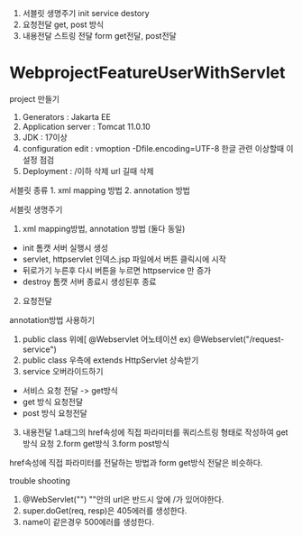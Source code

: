 1. 서블릿 생명주기 init service destory
2. 요청전달 get, post 방식 
3. 내용전달 스트링 전달 form  get전달, post전달


# WebprojectFeatureUserWithServlet

project 만들기
1. Generators : Jakarta EE
2. Application server : Tomcat 11.0.10
3. JDK : 17이상
4. configuration edit :  vmoption  -Dfile.encoding=UTF-8
  한글 관련 이상할때 이 설정 점검
6. Deployment : /이하 삭제
  url 길때 삭제

서블릿 종류 1. xml mapping 방법 2. annotation 방법

서블릿 생명주기
1. xml mapping방법, annotation 방법 (둘다 동일)

 - init 톰캣 서버 실행시 생성
 - servlet, httpservlet  인덱스.jsp 파일에서 버튼 클릭시에 시작
 - 뒤로가기 누른후 다시 버튼을 누르면 httpservice 만 증가
 - destroy 톰캣 서버 종료시 생성된후 종료 

2. 요청전달

  annotation방법 사용하기
  1. public class 위에[ @Webservlet 어노테이션  ex) @Webservlet("/request-service")
  2. public class 우측에 extends HttpServlet 상속받기
  3. service 오버라이드하기 

   - 서비스 요청 전달 -> get방식
   - get 방식 요청전달
   - post 방식 요청전달


3. 내용전달
  1.a태그의 href속성에 직접 파라미터를 쿼리스트링 형태로 작성하여 get방식 요청
  2.form get방식
  3.form post방식   
   
href속성에 직접 파라미터를 전달하는 방법과 form get방식 전달은 비슷하다. 




trouble shooting 
1. @WebServlet("") ""안의 url은 반드시 앞에 /가 있어야한다.
2. super.doGet(req, resp)은 405에러를 생성한다.
3. name이 같은경우 500에러를 생성한다. 
